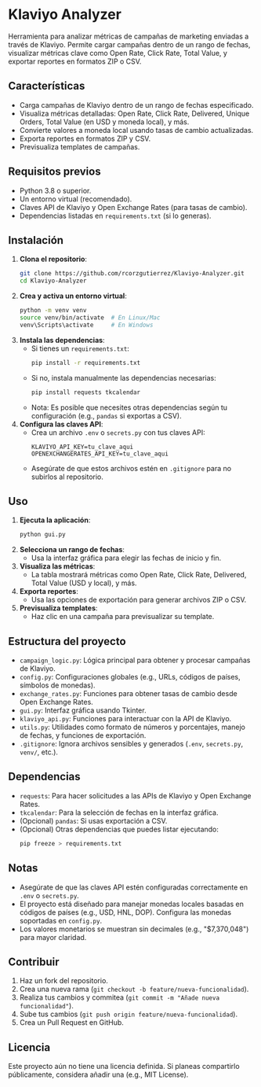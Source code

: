 # Klaviyo Analyzer

Herramienta para analizar métricas de campañas de marketing enviadas a través de Klaviyo. Permite cargar campañas dentro de un rango de fechas, visualizar métricas clave como Open Rate, Click Rate, Total Value, y exportar reportes en formatos ZIP o CSV.

## Características
- Carga campañas de Klaviyo dentro de un rango de fechas especificado.
- Visualiza métricas detalladas: Open Rate, Click Rate, Delivered, Unique Orders, Total Value (en USD y moneda local), y más.
- Convierte valores a moneda local usando tasas de cambio actualizadas.
- Exporta reportes en formatos ZIP y CSV.
- Previsualiza templates de campañas.

## Requisitos previos
- Python 3.8 o superior.
- Un entorno virtual (recomendado).
- Claves API de Klaviyo y Open Exchange Rates (para tasas de cambio).
- Dependencias listadas en `requirements.txt` (si lo generas).

## Instalación
1. **Clona el repositorio**:
   ```bash
   git clone https://github.com/rcorzgutierrez/Klaviyo-Analyzer.git
   cd Klaviyo-Analyzer
   ```
2. **Crea y activa un entorno virtual**:
   ```bash
   python -m venv venv
   source venv/bin/activate  # En Linux/Mac
   venv\Scripts\activate     # En Windows
   ```
3. **Instala las dependencias**:
   - Si tienes un `requirements.txt`:
     ```bash
     pip install -r requirements.txt
     ```
   - Si no, instala manualmente las dependencias necesarias:
     ```bash
     pip install requests tkcalendar
     ```
   - Nota: Es posible que necesites otras dependencias según tu configuración (e.g., `pandas` si exportas a CSV).
4. **Configura las claves API**:
   - Crea un archivo `.env` o `secrets.py` con tus claves API:
     ```plaintext
     KLAVIYO_API_KEY=tu_clave_aqui
     OPENEXCHANGERATES_API_KEY=tu_clave_aqui
     ```
   - Asegúrate de que estos archivos estén en `.gitignore` para no subirlos al repositorio.

## Uso
1. **Ejecuta la aplicación**:
   ```bash
   python gui.py
   ```
2. **Selecciona un rango de fechas**:
   - Usa la interfaz gráfica para elegir las fechas de inicio y fin.
3. **Visualiza las métricas**:
   - La tabla mostrará métricas como Open Rate, Click Rate, Delivered, Total Value (USD y local), y más.
4. **Exporta reportes**:
   - Usa las opciones de exportación para generar archivos ZIP o CSV.
5. **Previsualiza templates**:
   - Haz clic en una campaña para previsualizar su template.

## Estructura del proyecto
- `campaign_logic.py`: Lógica principal para obtener y procesar campañas de Klaviyo.
- `config.py`: Configuraciones globales (e.g., URLs, códigos de países, símbolos de monedas).
- `exchange_rates.py`: Funciones para obtener tasas de cambio desde Open Exchange Rates.
- `gui.py`: Interfaz gráfica usando Tkinter.
- `klaviyo_api.py`: Funciones para interactuar con la API de Klaviyo.
- `utils.py`: Utilidades como formato de números y porcentajes, manejo de fechas, y funciones de exportación.
- `.gitignore`: Ignora archivos sensibles y generados (`.env`, `secrets.py`, `venv/`, etc.).

## Dependencias
- `requests`: Para hacer solicitudes a las APIs de Klaviyo y Open Exchange Rates.
- `tkcalendar`: Para la selección de fechas en la interfaz gráfica.
- (Opcional) `pandas`: Si usas exportación a CSV.
- (Opcional) Otras dependencias que puedes listar ejecutando:
  ```bash
  pip freeze > requirements.txt
  ```

## Notas
- Asegúrate de que las claves API estén configuradas correctamente en `.env` o `secrets.py`.
- El proyecto está diseñado para manejar monedas locales basadas en códigos de países (e.g., USD, HNL, DOP). Configura las monedas soportadas en `config.py`.
- Los valores monetarios se muestran sin decimales (e.g., "$7,370,048") para mayor claridad.

## Contribuir
1. Haz un fork del repositorio.
2. Crea una nueva rama (`git checkout -b feature/nueva-funcionalidad`).
3. Realiza tus cambios y commitea (`git commit -m "Añade nueva funcionalidad"`).
4. Sube tus cambios (`git push origin feature/nueva-funcionalidad`).
5. Crea un Pull Request en GitHub.

## Licencia
Este proyecto aún no tiene una licencia definida. Si planeas compartirlo públicamente, considera añadir una (e.g., MIT License).